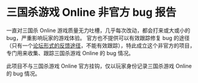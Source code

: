 # 三国杀游戏 Online 非官方 bug 报告

一直对三国杀 Online 游戏质量无力吐槽，几乎每次改动，都会打来或大或小的 bug，严重影响玩家的游戏体验。
官方也不提供可以有效跟踪修复 bug 的途径（只有一个[论坛形式的反馈途径](https://club.sanguosha.com/forum.php?mod=forumdisplay&fid=61)，不能有效跟踪），特此成立这个非官方的项目，专门用来收集、跟踪三国杀游戏 Online 的 bug 情况。

此项目不与三国杀游戏 Online 官方挂钩，仅以玩家身份记录三国杀游戏 Online 的 bug 情况。
